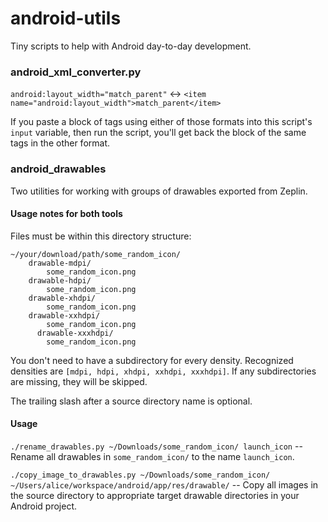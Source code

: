 # android-utils

Tiny scripts to help with Android day-to-day development.

### android_xml_converter.py
`android:layout_width="match_parent"` <-> `<item name="android:layout_width">match_parent</item>`

If you paste a block of tags using either of those formats into this script's `input` variable, then run the script, you'll get back the block of the same tags in the other format.

### android_drawables
Two utilities for working with groups of drawables exported from Zeplin.

#### Usage notes for both tools

Files must be within this directory structure:

```
~/your/download/path/some_random_icon/
    drawable-mdpi/
        some_random_icon.png
    drawable-hdpi/
        some_random_icon.png
    drawable-xhdpi/
        some_random_icon.png
    drawable-xxhdpi/
        some_random_icon.png
      drawable-xxxhdpi/
        some_random_icon.png
```

You don't need to have a subdirectory for every density. Recognized densities are `[mdpi, hdpi, xhdpi, xxhdpi, xxxhdpi]`. If any subdirectories are missing, they will be skipped.

The trailing slash after a source directory name is optional.

#### Usage

`./rename_drawables.py ~/Downloads/some_random_icon/ launch_icon` -- Rename all drawables in `some_random_icon/` to the name `launch_icon`.

`./copy_image_to_drawables.py ~/Downloads/some_random_icon/ ~/Users/alice/workspace/android/app/res/drawable/` -- Copy all images in the source directory to appropriate target drawable directories in your Android project.
